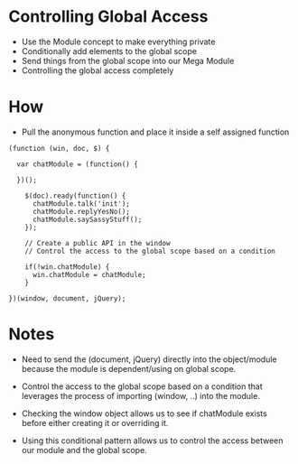 # Controlling Global Access

* Use the Module concept to make everything private
* Conditionally add elements to the global scope
* Send things from the global scope into our Mega Module
* Controlling the global access completely

# How

* Pull the anonymous function and place it inside a self assigned function

```
(function (win, doc, $) {

  var chatModule = (function() {

  })();

    $(doc).ready(function() {
      chatModule.talk('init');
      chatModule.replyYesNo();
      chatModule.saySassyStuff();
    });

    // Create a public API in the window
    // Control the access to the global scope based on a condition

    if(!win.chatModule) {
      win.chatModule = chatModule;
    }

})(window, document, jQuery);
```

# Notes

* Need to send the (document, jQuery) directly into the object/module because the module is dependent/using on global scope.

*  Control the access to the global scope based on a condition that leverages the process of importing (window, ..) into the module.

* Checking the window object allows us to see if chatModule exists before either creating it or overriding it.

* Using this conditional pattern allows us to control the access between our module and the global scope.
